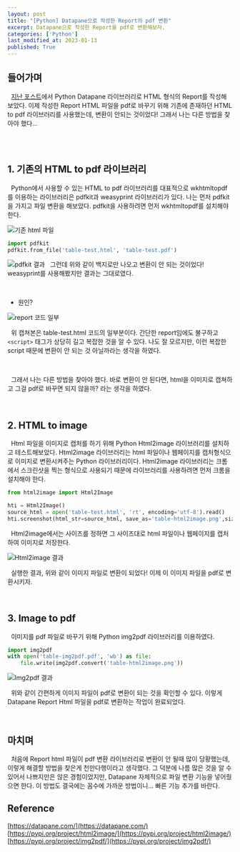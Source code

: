```yaml
---
layout: post
title: "[Python] Datapane으로 작성한 Report의 pdf 변환"
excerpt: Datapane으로 작성한 Report를 pdf로 변환해보자.
categories: ['Python']
last_modified_at: 2023-01-13
published: True
---
```


## 들어가며

&nbsp; [지난 포스트](https://sparkafka.github.io/de-note/python/2022/09/21/7-python-datapane/)에서 Python Datapane 라이브러리로 HTML 형식의 Report를 작성해 보았다. 이제 작성한 Report HTML 파일을 pdf로 바꾸기 위해 기존에 존재하던 HTML to pdf 라이브러리를 사용했는데, 변환이 안되는 것이었다! 그래서 나는 다른 방법을 찾아야 했다...

<br/><br/>

## 1. 기존의 HTML to pdf 라이브러리
&nbsp; Python에서 사용할 수 있는 HTML to pdf 라이브러리를 대표적으로 wkhtmltopdf를 이용하는 라이브러리은 pdfkit과 weasyprint 라이브러리가 있다. 나는 먼저 pdfkit을 가지고 파일 변환을 해보았다. pdfkit을 사용하려면 먼저 wkhtmltopdf를 설치해야 한다.

![기존 html 파일](/images/8th/table-test.jpeg)


```python
import pdfkit
pdfkit.from_file('table-test.html', 'table-test.pdf')
```
![pdfkit 결과](/images/8th/table-test-pdf.jpg)
&nbsp; 그런데 위와 같이 백지로만 나오고 변환이 안 되는 것이었다! weasyprint를 사용해봤지만 결과는 그대로였다.

<br/>

- 원인?

![report 코드 일부](/images/8th/report-code.png)

&nbsp; 위 캡쳐본은 table-test.html 코드의 일부분이다. 간단한 report임에도 불구하고 ```<script>``` 태그가 상당히 길고 복잡한 것을 알 수 있다. 나도 잘 모르지만, 이런 복잡한 script 때문에 변환이 안 되는 것 아닐까라는 생각을 하였다.

<br/>

&nbsp; 그래서 나는 다른 방법을 찾아야 했다. 바로 변환이 안 된다면, html을 이미지로 캡쳐하고 그걸 pdf로 바꾸면 되지 않을까? 라는 생각을 하였다.

<br/>

## 2. HTML to image

&nbsp; Html 파일을 이미지로 캡처를 하기 위해 Python Html2image 라이브러리를 설치하고 테스트해보았다. Html2image 라이브러리는 html 파일이나 웹페이지를 캡처형식으로 이미지로 변환시켜주는 Python 라이브러리이다. Html2image 라이브러리는 크롬에서 스크린샷을 찍는 형식으로 사용되기 때문에 라이브러리를 사용하려면 먼저 크롬을 설치해야 한다.

```python
from html2image import Html2Image

hti = Html2Image()
source_html = open('table-test.html', 'rt', encoding='utf-8').read()
hti.screenshot(html_str=source_html, save_as='table-html2image.png',size=(1200,1500))
```

&nbsp; Html2image에서는 사이즈를 정하면 그 사이즈대로 html 파일이나 웹페이지를 캡처하여 이미지로 저장한다.

![Html2image 결과](/images/8th/table-html2image.png)

&nbsp; 실행한 결과, 위와 같이 이미지 파일로 변환이 되었다! 이제 이 이미지 파일을 pdf로 변환시키자.

<br/>

## 3. Image to pdf

&nbsp; 이미지를 pdf 파일로 바꾸기 위해 Python img2pdf 라이브러리를 이용하였다.

```python
import img2pdf
with open('table-img2pdf.pdf', 'wb') as file:
    file.write(img2pdf.convert('table-html2image.png'))
```

![Img2pdf 결과](/images/8th/html2pdf.jpg)

&nbsp; 위와 같이 간편하게 이미지 파일이 pdf로 변환이 되는 것을 확인할 수 있다. 이렇게 Datapane Report Html 파일을 pdf로 변환하는 작업이 완료되었다.

<br/>

## 마치며

&nbsp; 처음에 Report html 파일이 pdf 변환 라이브러리로 변환이 안 될때 많이 당황했는데, 이렇게 해결할 방법을 찾은게 천만다행이라고 생각했다. 그 덕분에 나름 많은 것을 알 수 있어서 나쁘지만은 않은 경험이었지만, Datapane 자체적으로 파일 변환 기능을 넣어줬으면 한다. 이 방법도 결국에는 꼼수에 가까운 방법이니... 빠른 기능 추가를 바란다.

## Reference

[https://datapane.com/](https://datapane.com/)<br/>
[https://pypi.org/project/html2image/](https://pypi.org/project/html2image/)<br/>
[https://pypi.org/project/img2pdf/](https://pypi.org/project/img2pdf/)
